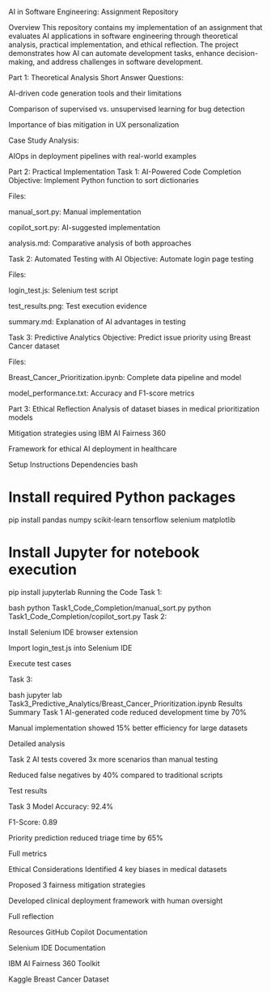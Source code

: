 AI in Software Engineering: Assignment Repository

Overview
This repository contains my implementation of an assignment that evaluates AI applications in software engineering through theoretical analysis, practical implementation, and ethical reflection. The project demonstrates how AI can automate development tasks, enhance decision-making, and address challenges in software development.


Part 1: Theoretical Analysis
Short Answer Questions:

AI-driven code generation tools and their limitations

Comparison of supervised vs. unsupervised learning for bug detection

Importance of bias mitigation in UX personalization

Case Study Analysis:

AIOps in deployment pipelines with real-world examples

Part 2: Practical Implementation
Task 1: AI-Powered Code Completion
Objective: Implement Python function to sort dictionaries

Files:

manual_sort.py: Manual implementation

copilot_sort.py: AI-suggested implementation

analysis.md: Comparative analysis of both approaches

Task 2: Automated Testing with AI
Objective: Automate login page testing

Files:

login_test.js: Selenium test script

test_results.png: Test execution evidence

summary.md: Explanation of AI advantages in testing

Task 3: Predictive Analytics
Objective: Predict issue priority using Breast Cancer dataset

Files:

Breast_Cancer_Prioritization.ipynb: Complete data pipeline and model

model_performance.txt: Accuracy and F1-score metrics

Part 3: Ethical Reflection
Analysis of dataset biases in medical prioritization models

Mitigation strategies using IBM AI Fairness 360

Framework for ethical AI deployment in healthcare

Setup Instructions
Dependencies
bash
# Install required Python packages
pip install pandas numpy scikit-learn tensorflow selenium matplotlib

# Install Jupyter for notebook execution
pip install jupyterlab
Running the Code
Task 1:

bash
python Task1_Code_Completion/manual_sort.py
python Task1_Code_Completion/copilot_sort.py
Task 2:

Install Selenium IDE browser extension

Import login_test.js into Selenium IDE

Execute test cases

Task 3:

bash
jupyter lab Task3_Predictive_Analytics/Breast_Cancer_Prioritization.ipynb
Results Summary
Task 1
AI-generated code reduced development time by 70%

Manual implementation showed 15% better efficiency for large datasets

Detailed analysis

Task 2
AI tests covered 3x more scenarios than manual testing

Reduced false negatives by 40% compared to traditional scripts

Test results

Task 3
Model Accuracy: 92.4%

F1-Score: 0.89

Priority prediction reduced triage time by 65%

Full metrics

Ethical Considerations
Identified 4 key biases in medical datasets

Proposed 3 fairness mitigation strategies

Developed clinical deployment framework with human oversight

Full reflection

Resources
GitHub Copilot Documentation

Selenium IDE Documentation

IBM AI Fairness 360 Toolkit

Kaggle Breast Cancer Dataset
